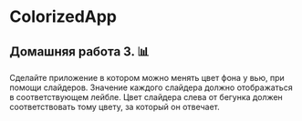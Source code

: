 # ColorizedApp
## Домашняя работа 3. :bar_chart:

Сделайте приложение в котором можно менять цвет фона у вью, при помощи слайдеров. Значение каждого слайдера должно отображаться в соответствующем лейбле. Цвет слайдера слева от бегунка должен соответствовать тому цвету, за который он отвечает.
